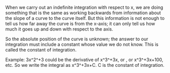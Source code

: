 When we carry out an indefinite integration with respect to x, we are
doing something that is the same as working backwards from information
about the slope of a curve to the curve itself. But this information is
not enough to tell us how far away the curve is from the x-axis; it can
only tell us how much it goes up and down with respect to the axis.

So the absolute position of the curve is unknown; the answer to our
integration must include a constant whose value we do not know. This is
called the constant of integration.

Example: 3x^2^+3 could be the derivative of x^3^+3x, or , or
x^3^+3x+100, etc. So we write the integral as x^3^+3x+C. C is the
constant of integration.
